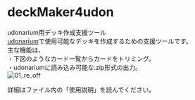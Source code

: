 # deckMaker4udon
udonarium用デッキ作成支援ツール  
[udonarium](https://udonarium.app/)で使用可能なデッキを作成するための支援ツールです。  
主な機能は、  
・下図のようなカード一覧からカードをトリミング。  
・udonariumに読み込み可能な.zip形式の出力。  
![01_re_off](https://user-images.githubusercontent.com/52814019/101282854-bca27280-381a-11eb-99b3-ee6f78d61e6c.jpg)

詳細はファイル内の「使用説明」を読んでください。

